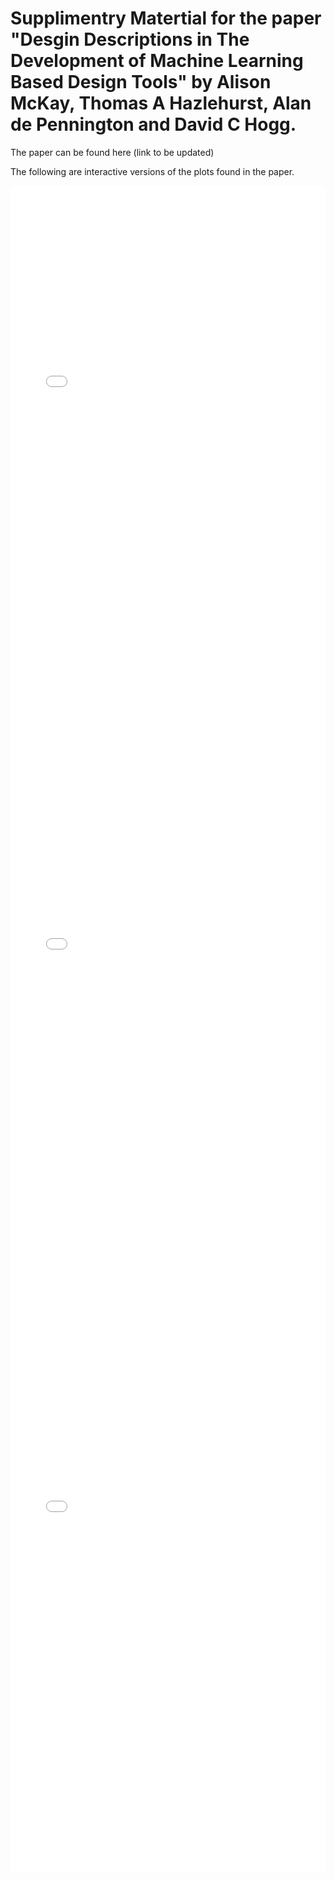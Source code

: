 # Supplimentry Matertial for the paper "Desgin Descriptions in The Development of Machine Learning Based Design Tools" by Alison McKay, Thomas A Hazlehurst, Alan de Pennington and David C Hogg.

The paper can be found here (link to be updated)

The following are interactive versions of the plots found in the paper.

<iframe src="/Figures/Figure4a.html"
    sandbox="allow-same-origin allow-scripts"
    width="100%"
    height="900"
    scrolling="no"
    seamless="seamless"
    frameborder="0">
</iframe>

<iframe src="/Figures/Figure4b.html"
    sandbox="allow-same-origin allow-scripts"
    width="100%"
    height="900"
    scrolling="no"
    seamless="seamless"
    frameborder="0">
</iframe>

<iframe src="/Figures/Figure5.html"
    sandbox="allow-same-origin allow-scripts"
    width="100%"
    height="900"
    scrolling="no"
    seamless="seamless"
    frameborder="0">
</iframe>

